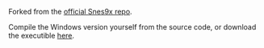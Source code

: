 Forked from the [official Snes9x repo](https://github.com/snes9xgit/snes9x).

Compile the Windows version yourself from the source code, or download the executible [here](https://github.com/cptnoremac/snes9x/raw/master/snes9x-flipflop.exe).
